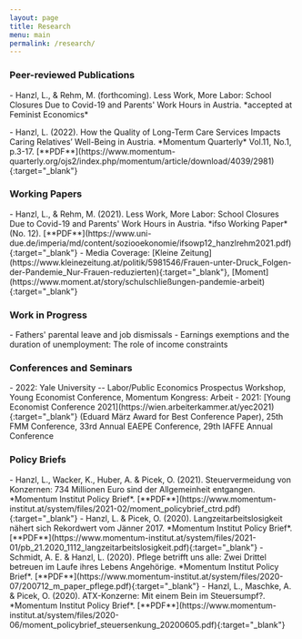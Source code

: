 ```yaml
---
layout: page
title: Research
menu: main
permalink: /research/
---
```



### Peer-reviewed Publications
<p> </p>
- Hanzl, L., & Rehm, M. (forthcoming). Less Work, More Labor: School Closures Due to Covid-19 and Parents' Work Hours in Austria. *accepted at Feminist Economics* 
<p> </p>
- Hanzl, L. (2022). How the Quality of Long-Term Care Services Impacts Caring Relatives’ Well-Being in Austria. *Momentum Quarterly* Vol.11, No.1, p.3-17. [**PDF**](https://www.momentum-quarterly.org/ojs2/index.php/momentum/article/download/4039/2981){:target="_blank"} 
<p> </p>

### Working Papers
<p> </p>
- Hanzl, L., & Rehm, M. (2021). Less Work, More Labor: School Closures Due to Covid-19 and Parents' Work Hours in Austria. *ifso Working Paper* (No. 12). [**PDF**](https://www.uni-due.de/imperia/md/content/soziooekonomie/ifsowp12_hanzlrehm2021.pdf){:target="_blank"}
  - Media Coverage: [Kleine Zeitung](https://www.kleinezeitung.at/politik/5981546/Frauen-unter-Druck_Folgen-der-Pandemie_Nur-Frauen-reduzierten){:target="_blank"}, [Moment](https://www.moment.at/story/schulschließungen-pandemie-arbeit){:target="_blank"}
<p> </p>

### Work in Progress
<p> </p>
- Fathers' parental leave and job dismissals
- Earnings exemptions and the duration of unemployment: The role of income constraints
<p> </p>

### Conferences and Seminars
<p> </p>
- 2022: Yale University -- Labor/Public Economics Prospectus Workshop, Young Economist Conference, Momentum Kongress: Arbeit
- 2021: [Young Economist Conference 2021](https://wien.arbeiterkammer.at/yec2021){:target="_blank"} (Eduard März Award for Best Conference Paper), 25th FMM Conference, 33rd Annual EAEPE Conference, 29th IAFFE Annual Conference
<p> </p>

### Policy Briefs
<p> </p>
- Hanzl, L., Wacker, K., Huber, A. & Picek, O. (2021). Steuervermeidung von Konzernen: 734 Millionen Euro sind der Allgemeinheit entgangen. *Momentum Institut Policy Brief*. [**PDF**](https://www.momentum-institut.at/system/files/2021-02/moment_policybrief_ctrd.pdf){:target="_blank"}
- Hanzl, L. & Picek, O. (2020). Langzeitarbeitslosigkeit nähert sich Rekordwert vom Jänner 2017. *Momentum Institut Policy Brief*. [**PDF**](https://www.momentum-institut.at/system/files/2021-01/pb_21.2020_1112_langzeitarbeitslosigkeit.pdf){:target="_blank"}
- Schmidt, A. E. & Hanzl, L. (2020). Pflege betrifft uns alle: Zwei Drittel betreuen im Laufe ihres Lebens Angehörige. *Momentum Institut Policy Brief*. [**PDF**](https://www.momentum-institut.at/system/files/2020-07/200712_m_paper_pflege.pdf){:target="_blank"}
- Hanzl, L., Maschke, A. & Picek, O. (2020). ATX-Konzerne: Mit einem Bein im Steuersumpf?. *Momentum Institut Policy Brief*. [**PDF**](https://www.momentum-institut.at/system/files/2020-06/moment_policybrief_steuersenkung_20200605.pdf){:target="_blank"}
<p> </p>
